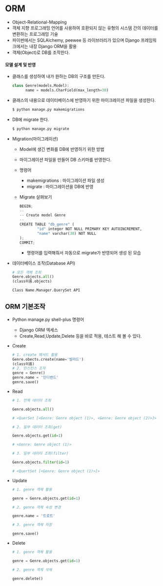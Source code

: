 # ORM



- Object-Relational-Mapping
- 객체 지향 프로그래밍 언어를 사용하여 호환되지 않는 유형의 시스템 간의 데이터를 변환하는 프로그래밍 기술
- 파이썬에서는 SQLAlchemy, peewee 등 라이브러리가 있으며 Django 프레임워크에서는 내장 Django ORM을 활용
- 객체(Object)로 DB를 조작한다.



#### 모델 설계 및 반영

- 클래스를 생성하여 내가 원하는 DB의 구조를 만든다.

  ```python
  class Genre(models.Model):
    	name = models.CharField(max_length=30)
  ```

- 클래스의 내용으로 데이터베이스에 반영하기 위한 마이크레이션 파일을 생성한다.

  ```python
  $ python manage.py makemigrations
  ```

- DB에 migrate 한다.

  ```python
  $ python manage.py migrate
  ```



- Migration(마이그레이션)

  - Model에 생긴 변화를 DB에 반영하기 위한 방법

  - 마이그레이션 파일을 만들어 DB 스키마를 반영한다.

  - 명령어

    - makemigrations : 마이그레이션 파일 생성
    - migrate : 마이그레이션을 DB에 반영

  - Migrate 살펴보기

    ```python
    BEGIN;
    --
    -- Create model Genre
    --
    CREATE TABLE "db_genre" (
    		"id" integer NOT NULL PRIMARY KEY AUTOINCREMENT,
    		"name" varchar(30) NOT NULL
    );
    COMMIT;
    ```

    - 명령어를 입력해줘서 자동으로 migrate가 반영되어 생성 된 모습

- 데이터베이스 조작(Database API)

  ```python
  # 모든 객체 조회
  Genre.objects.all()
  (class이름.objects)
  
  Class Name.Manager.QuerySet API
  ```



## ORM 기본조작



- Python manage.py shell-plus 명령어
  - Django ORM 엑세스
  - Create,Read,Update,Delete 등을 바로 적용, 테스트 해 볼 수 있다.



- Create

  ```python
  # 1. create 메서드 활용
  Genre.obects.create(name='발라드')
  (class이름)
  # 2. 인스턴스 조작
  genre = Genre()
  genre.name = '인디밴드'
  genre.save()
  ```



- Read

  ```python
  # 1. 전체 데이터 조회
  
  Genre.objects.all()
  
  # <QuerSet [<Genre: Genre object (1)>, <Genre: Genre object (2)>]>
  
  # 2. 일부 데이터 조회(get)
  
  Genre.objects.get(id=1)
  
  # <Genre: Genre object (1)>
  
  # 3. 일부 데이터 조회(filter)
  
  Genre.objects.filter(id=1)
  
  # <QuertSet [<Genre: Genre object (1)>]>
  ```



- Update

  ```python
  # 1. genre 객체 활용
  
  genre = Genre.objects.get(id=1)
  
  # 2. genre 객체 속성 변경
  
  genre.name = '트로트'
  
  # 3. genre 객체 저장
  
  genre.save()
  ```



- Delete

  ```python
  # 1. genre 객체 활용
  
  genre = Genre.objects.get(id=1)
  
  # 2. genre 객체 삭제
  
  genre.delete()
  ```

  